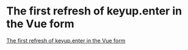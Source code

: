 # The first refresh of keyup.enter in the Vue form
[The first refresh of keyup.enter in the Vue form](https://aiwithcloud.com/2022/09/16/the_first_refresh_of_keyup-enter_in_the_vue_form/)